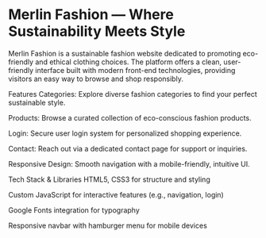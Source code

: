 # Merlin Fashion — Where Sustainability Meets Style


Merlin Fashion is a sustainable fashion website dedicated to promoting eco-friendly and ethical clothing choices. The platform offers a clean, user-friendly interface built with modern front-end technologies, providing visitors an easy way to browse and shop responsibly.

Features
Categories: Explore diverse fashion categories to find your perfect sustainable style.

Products: Browse a curated collection of eco-conscious fashion products.

Login: Secure user login system for personalized shopping experience.

Contact: Reach out via a dedicated contact page for support or inquiries.

Responsive Design: Smooth navigation with a mobile-friendly, intuitive UI.

Tech Stack & Libraries
HTML5, CSS3 for structure and styling

Custom JavaScript for interactive features (e.g., navigation, login)

Google Fonts integration for typography

Responsive navbar with hamburger menu for mobile devices


